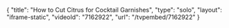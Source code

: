 {
    "title": "How to Cut Citrus for Cocktail Garnishes",
    "type": "solo",
    "layout": "iframe-static",
    "videoId": "7162922",
    "url": "\/tvpembed\/7162922"
}